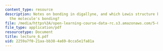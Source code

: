 ```yaml
---
content_type: resource
description: Notes on bonding in digallyne, and which Lewis structure best represents
  the molecule's bonding?
file: /media/https%3A/open-learning-course-data-rc.s3.amazonaws.com/5-05-principles-of-inorganic-chemistry-iii-spring-2005/2259a7f021aabb384a698cca5e1fa81a_lecture_6.pdf
file_type: application/pdf
resourcetype: Document
title: lecture_6.pdf
uid: 2259a7f0-21aa-bb38-4a69-8cca5e1fa81a
---
```

